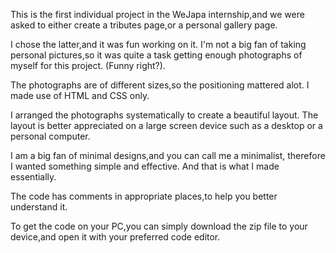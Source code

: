 This is the first individual project in the WeJapa internship,and we were asked to either create a tributes page,or a personal gallery page.

I chose the latter,and it was fun working on it. I'm not a big fan of taking personal pictures,so it was quite a task getting enough photographs of myself for this project.
(Funny right?).

The photographs are of different sizes,so the positioning mattered alot.
I made use of HTML and CSS only.

I arranged the photographs systematically to create a beautiful layout.
The layout is better appreciated on a large screen device such as a desktop or a personal computer.

I am a big fan of minimal designs,and you can call me a minimalist, therefore I wanted something simple and effective.
And that is what I made essentially.

The code has comments in appropriate places,to help you better understand it.

To get the code on your PC,you can simply download the zip file to your device,and open it with your preferred code editor.
